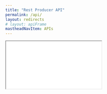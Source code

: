 ```yaml
---
title: "Rest Producer API"
permalink: /api/
layout: redirects
# layout: apiFrame
mastheadNavItem: APIs
---
```


<iframe onload="loadApiStyle('{{ site.url }}{{ site.baseurl }}/assets/css/APIStyle.css',this);resizeIframe(this)" scrolling="no" src="../apiCode/producer.html"> 
</iframe>

 <!-- onload="this.style.opacity=1;" style="opacity:0;border:none;" -->